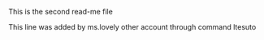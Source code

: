 ﻿This is the second read-me fileThis line was added by ms.lovely other account through command ltesuto